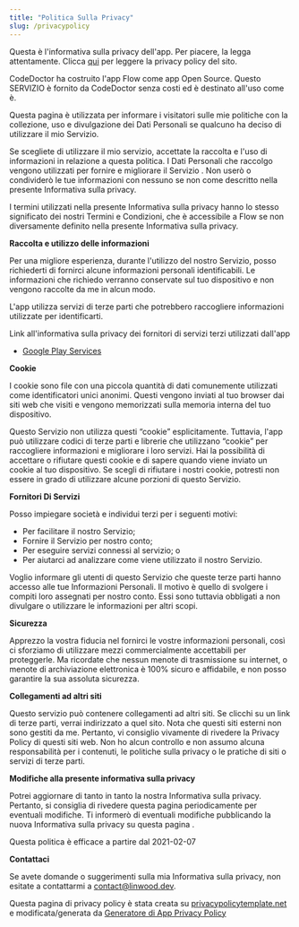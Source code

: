 ```yaml
---
title: "Politica Sulla Privacy"
slug: /privacypolicy
---
```


Questa è l'informativa sulla privacy dell'app. Per piacere, la legga attentamente. Clicca [qui](https://go.linwood.dev/privacypolicy) per leggere la privacy policy del sito.

CodeDoctor ha costruito l'app Flow come app Open Source. Questo SERVIZIO è fornito da CodeDoctor senza costi ed è destinato all'uso come è.

Questa pagina è utilizzata per informare i visitatori sulle mie politiche con la collezione, uso e divulgazione dei Dati Personali se qualcuno ha deciso di utilizzare il mio Servizio.

Se scegliete di utilizzare il mio servizio, accettate la raccolta e l'uso di informazioni in relazione a questa politica. I Dati Personali che raccolgo vengono utilizzati per fornire e migliorare il Servizio . Non userò o condividerò le tue informazioni con nessuno se non come descritto nella presente Informativa sulla privacy.

I termini utilizzati nella presente Informativa sulla privacy hanno lo stesso significato dei nostri Termini e Condizioni, che è accessibile a Flow se non diversamente definito nella presente Informativa sulla privacy.

**Raccolta e utilizzo delle informazioni**

Per una migliore esperienza, durante l'utilizzo del nostro Servizio, posso richiederti di fornirci alcune informazioni personali identificabili. Le informazioni che richiedo verranno conservate sul tuo dispositivo e non vengono raccolte da me in alcun modo.

L'app utilizza servizi di terze parti che potrebbero raccogliere informazioni utilizzate per identificarti.

Link all'informativa sulla privacy dei fornitori di servizi terzi utilizzati dall'app

* [Google Play Services](https://www.google.com/policies/privacy/)

**Cookie**

I cookie sono file con una piccola quantità di dati comunemente utilizzati come identificatori unici anonimi. Questi vengono inviati al tuo browser dai siti web che visiti e vengono memorizzati sulla memoria interna del tuo dispositivo.

Questo Servizio non utilizza questi “cookie” esplicitamente. Tuttavia, l'app può utilizzare codici di terze parti e librerie che utilizzano “cookie” per raccogliere informazioni e migliorare i loro servizi. Hai la possibilità di accettare o rifiutare questi cookie e di sapere quando viene inviato un cookie al tuo dispositivo. Se scegli di rifiutare i nostri cookie, potresti non essere in grado di utilizzare alcune porzioni di questo Servizio.

**Fornitori Di Servizi**

Posso impiegare società e individui terzi per i seguenti motivi:

* Per facilitare il nostro Servizio;
* Fornire il Servizio per nostro conto;
* Per eseguire servizi connessi al servizio; o
* Per aiutarci ad analizzare come viene utilizzato il nostro Servizio.

Voglio informare gli utenti di questo Servizio che queste terze parti hanno accesso alle tue Informazioni Personali. Il motivo è quello di svolgere i compiti loro assegnati per nostro conto. Essi sono tuttavia obbligati a non divulgare o utilizzare le informazioni per altri scopi.

**Sicurezza**

Apprezzo la vostra fiducia nel fornirci le vostre informazioni personali, così ci sforziamo di utilizzare mezzi commercialmente accettabili per proteggerle. Ma ricordate che nessun menote di trasmissione su internet, o menote di archiviazione elettronica è 100% sicuro e affidabile, e non posso garantire la sua assoluta sicurezza.

**Collegamenti ad altri siti**

Questo servizio può contenere collegamenti ad altri siti. Se clicchi su un link di terze parti, verrai indirizzato a quel sito. Nota che questi siti esterni non sono gestiti da me. Pertanto, vi consiglio vivamente di rivedere la Privacy Policy di questi siti web. Non ho alcun controllo e non assumo alcuna responsabilità per i contenuti, le politiche sulla privacy o le pratiche di siti o servizi di terze parti.

**Modifiche alla presente informativa sulla privacy**

Potrei aggiornare di tanto in tanto la nostra Informativa sulla privacy. Pertanto, si consiglia di rivedere questa pagina periodicamente per eventuali modifiche. Ti informerò di eventuali modifiche pubblicando la nuova Informativa sulla privacy su questa pagina .

Questa politica è efficace a partire dal 2021-02-07

**Contattaci**

Se avete domande o suggerimenti sulla mia Informativa sulla privacy, non esitate a contattarmi a contact@linwood.dev.

Questa pagina di privacy policy è stata creata su [privacypolicytemplate.net](https://privacypolicytemplate.net) e modificata/generata da [Generatore di App Privacy Policy](https://app-privacy-policy-generator.nisrulz.com/)
